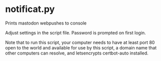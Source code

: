 # notificat.py

Prints mastodon webpushes to console

Adjust settings in the script file. Password is prompted on first login.

Note that to run this script, your computer needs to have at least port 80 open to the world and available for use by this script, a domain name that other computers can resolve, and letsencrypts certbot-auto installed.
